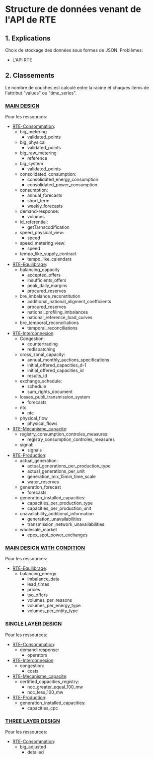 # Structure de données venant de l'API de RTE

## 1. Explications

Choix de stockage des données sous formes de JSON.
Problèmes:
* L'API RTE

## 2. Classements

Le nombre de couches est calculé entre la racine et chaques items de l'attribut "values" ou "time_series".

### [MAIN DESIGN](https://github.com/mathiaHa/MA-Analysis/blob/master/RTEData/design/pdf/Main_design.pdf)
Pour les ressources:
* [RTE-Consommation](https://github.com/mathiaHa/MA-Analysis/tree/master/RTEData/rte_data_samples/Consommation):
	* big_metering
		* validated_points
	* big_physical
		* validated_points
	* big_raw_metering
		* reference
	* big_system
		* validated_points
	* consolidated_consumption:
		* consolidated_energy_consumption
		* consolidated_power_consumption
	* consumption:
		* annual_forecasts
		* short_term
		* weekly_forecasts
	* demand-response:
		* volumes
	* id_referential:
		* getTarnscodification
	* speed_physical_view:
		* speed
	* speed_metering_view:
		* speed
	* tempo_like_supply_contract
		* tempo_like_calendars
* [RTE-Equilibrage](https://github.com/mathiaHa/MA-Analysis/tree/master/RTEData/rte_data_samples/Equilibrage):
	* balancing_capacity
		* accepted_offers
		* insufficients_offers
		* peak_daily_margins 
		* procured_reserves
	* bre_imbalance_reconstitution
		* additional_national_aligment_coefficients
		* procured_reserves
		* national_profiling_imbalances
		* national_reference_load_curves
	* bre_temporal_reconciliations
		* temporal_reconciliations
* [RTE-Interconnexion](https://github.com/mathiaHa/MA-Analysis/tree/master/RTEData/rte_data_samples/Interconnexion):
	* Congestion:
		* countertrading
		* redispatching
	* cross_zonal_capacity:
		* annual_monthly_auctions_specifications
		* initial_offered_capacities_d-1
		* initial_offered_capacities_id
		* results_id
	* exchange_schedule:
		* schedule
		* sum_rights_document
	* losses_publi_transmission_system
		* forecasts
	* ntc
		* ntc
	* physical_flow
		* physical_flows
* [RTE-Mecanisme_capacite](https://github.com/mathiaHa/MA-Analysis/tree/master/RTEData/rte_data_samples/Mecanisme_Capacite):
	* registry_consumption_controles_measures:
		 * registry_consumption_controles_measures
	* signal:
		* signals
* [RTE-Production](https://github.com/mathiaHa/MA-Analysis/tree/master/RTEData/rte_data_samples/Production):
	* actual_generation:
		* actual_generations_per_production_type
		* actual_generations_per_unit
		* generation_mix_15min_time_scale
		* water_reserves
	* generation_forecast
		* forecasts
	* generation_installed_capacities:
		* capacities_per_production_type
		* capacities_per_production_unit
	* unavailability_additional_information
		* generation_unavailabilities
		* transmission_network_unavailabilities
	* wholesale_market
		* epex_spot_power_exchanges

### [MAIN DESIGN WITH CONDITION](https://github.com/mathiaHa/MA-Analysis/blob/master/RTEData/design/pdf/Condition_design.pdf)

Pour les ressources:
* [RTE-Equilibrage](https://github.com/mathiaHa/MA-Analysis/tree/master/RTEData/rte_data_samples/Equilibrage):
	* balancing_energy:
	    * imbalance_data
	    * lead_times
	    * prices
	    * tso_offers
	    * volumes_per_reasons
	    * volumes_per_energy_type
	    * volumes_per_entity_type
	
### [SINGLE LAYER DESIGN](https://github.com/mathiaHa/MA-Analysis/blob/master/RTEData/design/pdf/Single_layer_design.pdf)
Pour les ressources:
* [RTE-Consommation](https://github.com/mathiaHa/MA-Analysis/tree/master/RTEData/rte_data_samples/Consommation):
	* demand-response:
		* operators
* [RTE-Interconnexion](https://github.com/mathiaHa/MA-Analysis/tree/master/RTEData/rte_data_samples/Interconnexion):
	* congestion:
		* costs
* [RTE-Mecanisme_capacite](https://github.com/mathiaHa/MA-Analysis/tree/master/RTEData/rte_data_samples/Mecanisme_Capacite):
	* certified_capacities_registry:
		* ncc_greater_equal_100_mw
		* ncc_less_100_mw
* [RTE-Production](https://github.com/mathiaHa/MA-Analysis/tree/master/RTEData/rte_data_samples/Production):
	* generation_installed_capacities:
		* capacities_cpc

		
### [THREE LAYER DESIGN](https://github.com/mathiaHa/MA-Analysis/blob/master/RTEData/design/pdf/Tree_layer_design.pdf)
Pour les ressources:
* [RTE-Consommation](https://github.com/mathiaHa/MA-Analysis/tree/master/RTEData/rte_data_samples/Consommation):
	* big_adjusted
		* detailed


	
